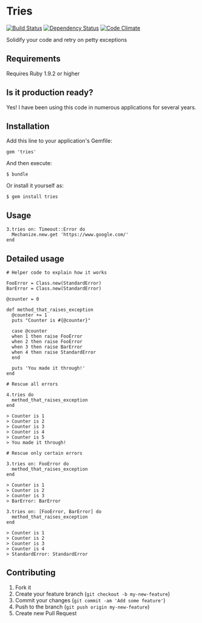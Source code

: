 # Tries

[![Build Status](https://secure.travis-ci.org/krautcomputing/tries.png)](http://travis-ci.org/krautcomputing/tries)
[![Dependency Status](https://gemnasium.com/krautcomputing/tries.png)](https://gemnasium.com/krautcomputing/tries)
[![Code Climate](https://codeclimate.com/badge.png)](https://codeclimate.com/github/krautcomputing/tries)

Solidify your code and retry on petty exceptions

## Requirements

Requires Ruby 1.9.2 or higher

## Is it production ready?

Yes! I have been using this code in numerous applications for several years.

## Installation

Add this line to your application's Gemfile:

    gem 'tries'

And then execute:

    $ bundle

Or install it yourself as:

    $ gem install tries

## Usage

    3.tries on: Timeout::Error do
      Mechanize.new.get 'https://www.google.com/'
    end

## Detailed usage

    # Helper code to explain how it works

    FooError = Class.new(StandardError)
    BarError = Class.new(StandardError)

    @counter = 0

    def method_that_raises_exception
      @counter += 1
      puts "Counter is #{@counter}"

      case @counter
      when 1 then raise FooError
      when 2 then raise FooError
      when 3 then raise BarError
      when 4 then raise StandardError
      end

      puts 'You made it through!'
    end

    # Rescue all errors

    4.tries do
      method_that_raises_exception
    end

    > Counter is 1
    > Counter is 2
    > Counter is 3
    > Counter is 4
    > Counter is 5
    > You made it through!

    # Rescue only certain errors

    3.tries on: FooError do
      method_that_raises_exception
    end

    > Counter is 1
    > Counter is 2
    > Counter is 3
    > BarError: BarError

    3.tries on: [FooError, BarError] do
      method_that_raises_exception
    end

    > Counter is 1
    > Counter is 2
    > Counter is 3
    > Counter is 4
    > StandardError: StandardError

## Contributing

1. Fork it
2. Create your feature branch (`git checkout -b my-new-feature`)
3. Commit your changes (`git commit -am 'Add some feature'`)
4. Push to the branch (`git push origin my-new-feature`)
5. Create new Pull Request
